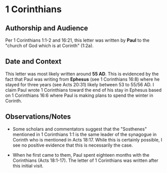 # 1 Corinthians


## Authorship and Audience
Per 1 Corinthians 1:1-2 and 16:21, this letter was written by **Paul** to the "church of God which is at Corinth" (1:2a).


## Date and Context
This letter was most likely written around **55 AD**. This is evidenced by the fact that Paul was writing from **Ephesus** (see 1 Corinthians 16:8) where he stayed for three years (see Acts 20:31) likely between 53 to 55/56 AD. I claim Paul wrote 1 Corinthians toward the end of his stay in Ephesus based on 1 Corinthians 16:6 where Paul is making plans to spend the winter in Corinth.


## Observations/Notes
  - Some scholars and commentators suggest that the "Sosthenes" mentioned in 1 Corinthians 1:1 is the same leader of the synagogue in Corinth who is mentioned in Acts 18:17. While this is certainly possible, I see no positive evidence that this is necessarily the case.

  - When he first came to them, Paul spent eighteen months with the Corinthians (Acts 18:1-17). The letter of 1 Corinthians was written after this initial visit.
